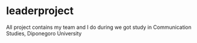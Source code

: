 # leaderproject
All project contains my team and I do during we got study in Communication Studies, Diponegoro University
